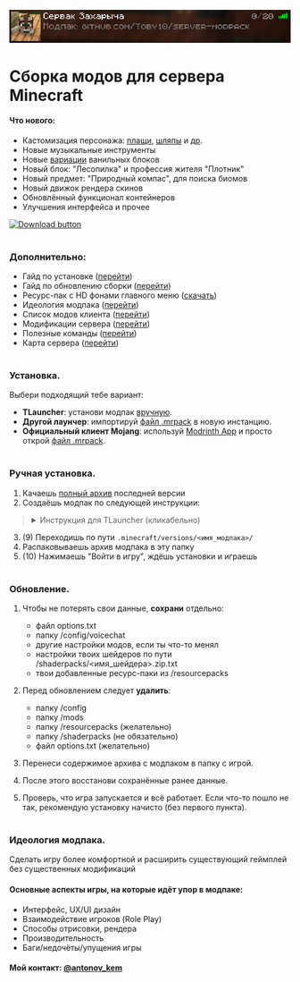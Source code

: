 <div align = center>

![](info/images/server_card.png)
</div>

# Сборка модов для сервера Minecraft

#### Что нового:
- Кастомизация персонажа: [плащи](https://modrinth.com/mod/craftablecapes/gallery), [шляпы](https://modrinth.com/mod/simple-hats) и [др](https://modrinth.com/mod/immersive-lanterns).
- Новые музыкальные инструменты
- Новые [вариации](https://modrinth.com/mod/some-more-blocks) ванильных блоков
- Новый блок: "Лесопилка" и профессия жителя "Плотник"
- Новый предмет: "Природный компас", для поиска биомов
- Новый движок рендера скинов
- Обновлённый функционал контейнеров
- Улучшения интерфейса и прочее

[![Download button]][Download link]
<br><br>

### Дополнительно:
- Гайд по установке ([перейти](#установка))
- Гайд по обновлению сборки ([перейти](#обновление))
- Ресурс-пак с HD фонами главного меню ([скачать](https://github.com/Toby10/server-modpack/releases/download/v1.6.1/HD.Panorama.Pack.zip))
- Идеология модпака ([перейти](#идеология-модпака))
- Список модов клиента ([перейти](info/modlist.md))
- Модификации сервера ([перейти](info/server_modlist.md))
- Полезные команды ([перейти](info/server_commands.md))
- Карта сервера ([перейти](info/images/map_overworld.png))
<br><br>

### Установка.
Выбери подходящий тебе вариант:
- **TLauncher**: установи модпак [вручную](#ручная-установка).
- **Другой лаунчер**: импортируй [файл .mrpack](https://github.com/Toby10/server-modpack/releases/download/v1.6.1/Server_Modpack_v1.6.1.mrpack) в новую инстанцию.
- **Официальный клиент Mojang**: используй [Modrinth App](https://modrinth.com/app) и просто открой [файл .mrpack](https://github.com/Toby10/server-modpack/releases/download/v1.6.1/Server_Modpack_v1.6.1.mrpack).
<br><br>

### Ручная установка.
1. Качаешь [полный архив][Download link] последней версии
2. Создаёшь модпак по следующей инструкции:
> <details><summary>Инструкция для TLauncher (кликабельно)</summary>
> <br>
>     
> ![](info/images/guide_1.png)
> </details>

3. (9) Переходишь по пути `.minecraft/versions/<имя_модпака>/`
4. Распаковываешь архив модпака в эту папку
5. (10) Нажимаешь "Войти в игру", ждёшь установки и играешь
<br><br>

### Обновление.
1. Чтобы не потерять свои данные, **сохрани** отдельно:
    - файл options.txt
    - папку /config/voicechat
    - другие настройки модов, если ты что-то менял
    - настройки твоих шейдеров по пути /shaderpacks/<имя_шейдера>.zip.txt
    - твои добавленные ресурс-паки из /resourcepacks

2. Перед обновлением следует **удалить**: 
    - папку /config
    - папку /mods
    - папку /resourcepacks (желательно)
    - папку /shaderpacks (не обязательно)
    - файл options.txt (желательно)

3. Перенеси содержимое архива с модпаком в папку с игрой.
4. После этого восстанови сохранённые ранее данные.
5. Проверь, что игра запускается и всё работает. Если что-то пошло не так, рекомендую установку начисто (без первого пункта).
<br><br>

### Идеология модпака.
Сделать игру более комфортной и расширить существующий геймплей без существенных модификаций

#### Основные аспекты игры, на которые идёт упор в модпаке:
- Интерфейс, UX/UI дизайн
- Взаимодействие игроков (Role Play)
- Способы отрисовки, рендера
- Производительность
- Баги/недочёты/упущения игры

#### Мой контакт: [@antonov_kem](https://t.me/antonov_kem) 

<!---------------------------------[ Links ]---------------------------------->

[Download link]: https://github.com/Toby10/server-modpack/releases/download/v1.6.1/Server_Modpack_v1.6.1.zip
[Download button]: https://img.shields.io/badge/%D0%A1%D0%BA%D0%B0%D1%87%D0%B0%D1%82%D1%8C_%D0%BC%D0%BE%D0%B4%D0%BF%D0%B0%D0%BA-v1.6.1-gray?style=for-the-badge&labelColor=37a779
